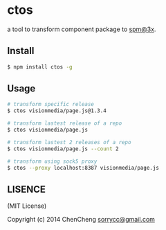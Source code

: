 # ctos

a tool to transform component package to [spm@3x](http://www.spmjs.io/).

## Install

```bash
$ npm install ctos -g
```

## Usage

```bash
# transform specific release
$ ctos visionmedia/page.js@1.3.4

# transform lastest release of a repo
$ ctos visionmedia/page.js

# transform lastest 2 releases of a repo
$ ctos visionmedia/page.js --count 2

# transform using sock5 proxy
$ ctos --proxy localhost:8387 visionmedia/page.js
```

## LISENCE

(MIT License)

Copyright (c) 2014 ChenCheng sorrycc@gmail.com

